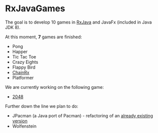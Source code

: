 RxJavaGames
===========

The goal is to develop 10 games in [RxJava](https://github.com/Netflix/RxJava/) and JavaFx (included in Java JDK 8).

At this moment, **7** games are finished:
* Pong
* Happer
* Tic Tac Toe
* Crazy Eights
* Flappy Bird
* [ChainRx](http://www.yvoschaap.com/chainrxn/)
* Platformer

We are currently working on the following game:
* [2048](http://gabrielecirulli.github.io/2048/)

Further down the line we plan to do:
* JPacman (a Java port of Pacman) - refactoring of an [already existing version](https://github.com/SERG-Delft/jpacman-framework/)
* Wolfenstein

